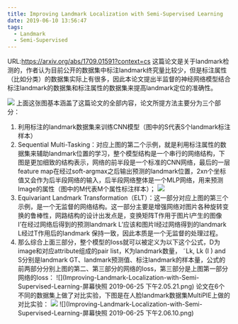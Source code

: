 ```yaml
---
title: Improving Landmark Localization with Semi-Supervised Learning
date: 2019-06-10 13:56:47
tags:
  - Landmark
  - Semi-Supervised
---
```

URL:https://arxiv.org/abs/1709.01591?context=cs
这篇论文是关于landmark检测的，作者认为目前公开的数据集中标注landmark终究量比较少，但是标注属性（比如分类）的数据集实际上有很多，因此本论文提出半监督的神经网络模型结合标注landmark的数据集和标注属性的数据集来提高landmark定位的准确性。

![](Improving-Landmark-Localization-with-Semi-Supervised-Learning-image002.png)
上面这张图基本涵盖了这篇论文的全部内容，论文所提方法主要分为三个部分：
1. 利用标注的landmark数据集来训练CNN模型（图中的S代表S个landmark标注样本）
2. Sequential Multi-Tasking：对应上图的第二个示例，就是利用标注属性的数据集来辅助landmark位置的学习，整个模型结构是一个串行的网络结构，下图是更加细致的结构表示，网络的前半段是一个标准的CNN网络，最后的一层feature map在经过soft-argmax之后输出预测的landmark位置，2xn个坐标值又会作为后半段网络的输入，后半段网络整体是一个MLP网络，用来预测Image的属性（图中的M代表M个属性标注样本）；
![](Improving-Landmark-Localization-with-Semi-Supervised-Learning-image003.png)
3. Equivariant Landmark Transformation（ELT）：这一部分对应上图的第三个示例，是一个无监督的网络结构。这一部分主要是增强网络对图片各种旋转变换的鲁棒性，网路结构的设计出发点是，变换矩阵T作用于图片I产生的图像I’在经过网络后得到的预测landmark L’应该和图片I经过网络得到的landmark L经过T作用后的landmark 保持一致，因此本质是一个无监督的处理过程。
4. 那么综合上面三部分，整个模型的loss就可以被定义为以下这个公式，D为image和对应attribute组成的pair list，K为landmark数量， ˜Lk, Lk (I ) and S分别是landmark GT、landmark预测值、标注landmark的样本量，公式的前两部分分别上图的第二、第三部分的网络的loss，第三部分是上图第一部分网络的loss：
![](Improving-Landmark-Localization-with-Semi-Supervised-Learning-屏幕快照 2019-06-25 下午2.05.21.png)
论文在6个不同的数据集上做了对比实验，下图是在人脸landmark数据集MultiPIE上做的对比实验：
![](Improving-Landmark-Localization-with-Semi-Supervised-Learning-image005.png)
![](Improving-Landmark-Localization-with-Semi-Supervised-Learning-屏幕快照 2019-06-25 下午2.06.10.png)
